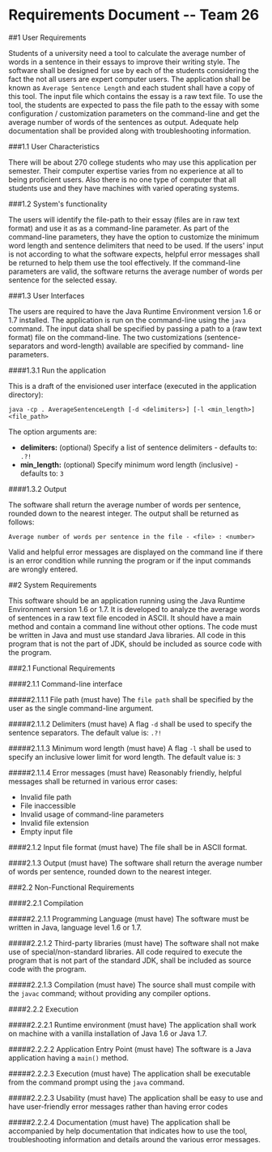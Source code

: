# **Requirements Document -- Team 26**

##1 User Requirements

Students of a university need a tool to calculate the average number of words in a sentence in their essays to improve 
their writing style. The software shall be designed for use by each of the students considering the fact the not all 
users are expert computer users. The application shall be known as `Average Sentence Length` and each student shall 
have a copy of this tool. The input file which contains the essay is a raw text file. To use the tool, the students 
are expected to pass the file path to the essay with some configuration / customization parameters on the command-line 
and get the average number of words of the sentences as output. Adequate help documentation shall be provided along 
with troubleshooting information.

###1.1 User Characteristics

There will be about 270 college students who may use this application per semester. Their computer expertise varies from
no experience at all to being proficient users. Also there is no one type of computer that all students use and they 
have machines with varied operating systems.

###1.2 System's functionality

The users will identify the file-path to their essay (files are in raw text format) and use it as as a command-line
parameter. As part of the command-line parameters, they have the option to customize the minimum word length and sentence
delimiters that need to be used. If the users' input is not according to what the software expects, helpful error messages
shall be returned to help them use the tool effectively. If the command-line parameters are valid, the software returns 
the average number of words per sentence for the selected essay.

###1.3 User Interfaces

The users are required to have the Java Runtime Environment version 1.6 or 1.7 installed. The application is
run on the command-line using the `java` command. The input data shall be specified by passing a path to a (raw text format)
file on the command-line. The two customizations (sentence-separators and word-length) available are specified by command-
line parameters. 

####1.3.1 Run the application

This is a draft of the envisioned user interface (executed in the application directory):
 
````
java -cp . AverageSentenceLength [-d <delimiters>] [-l <min_length>] <file_path>
````

The option arguments are:

- **delimiters:** (optional) Specify a list of sentence delimiters - defaults to: `.?!`
- **min_length:** (optional) Specify minimum word length (inclusive) - defaults to: `3`

####1.3.2 Output

The software shall return the average number of words per sentence, rounded down to the nearest integer. The output 
shall be returned as follows:

````
Average number of words per sentence in the file - <file> : <number>
````

Valid and helpful error messages are displayed on the command line if there is an error condition while
running the program or if the input commands are wrongly entered.

##2 System Requirements

This software should be an application running using the Java Runtime Environment version 1.6 or 1.7. It is developed
to analyze the average words of sentences in a raw text file encoded in ASCII. It should have a main method and contain 
a command line without other options. The code must be written in Java and must use standard Java libraries. All code in
this program that is not the part of JDK, should be included as source code with the program.
 
###2.1 Functional Requirements

####2.1.1 Command-line interface

#####2.1.1.1 File path (must have)
The `file path` shall be specified by the user as the single command-line argument.

#####2.1.1.2 Delimiters (must have)
A flag `-d` shall be used to specify the sentence separators. The default value is: `.?!`

#####2.1.1.3 Minimum word length (must have)
A flag `-l` shall be used to specify an inclusive lower limit for word length. The default value is: `3`

#####2.1.1.4 Error messages (must have)
Reasonably friendly, helpful messages shall be returned in various error cases:

- Invalid file path
- File inaccessible
- Invalid usage of command-line parameters
- Invalid file extension
- Empty input file

####2.1.2 Input file format (must have)
The file shall be in ASCII format.

####2.1.3 Output (must have)
The software shall return the average number of words per sentence, rounded down to the nearest integer.

###2.2 Non-Functional Requirements

####2.2.1 Compilation

#####2.2.1.1 Programming Language (must have)
The software must be written in Java, language level 1.6 or 1.7.

#####2.2.1.2 Third-party libraries (must have)
The software shall not make use of special/non-standard libraries. 
All code required to execute the program that is not part of the  standard JDK, shall be included as source 
code with the program.

#####2.2.1.3 Compilation (must have)
The source shall must compile with the `javac` command; without providing any compiler options.

####2.2.2 Execution

#####2.2.2.1 Runtime environment  (must have)
The application shall work on machine with a vanilla installation of Java 1.6 or Java 1.7.

#####2.2.2.2 Application Entry Point (must have)
The software is a Java application having a `main()` method.

#####2.2.2.3 Execution (must have)
The application shall be executable from the command prompt using the `java` command.

#####2.2.2.3 Usability (must have)
The application shall be easy to use and have user-friendly error messages rather than having error codes

#####2.2.2.4 Documentation (must have)
The application shall be accompanied by help documentation that indicates how to use the tool, troubleshooting 
information and details around the various error messages.